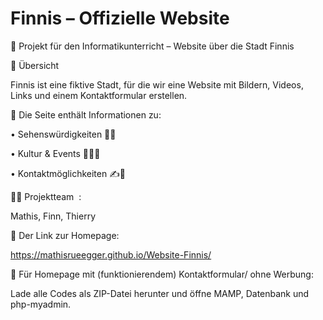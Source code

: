 # Finnis – Offizielle Website
📍 Projekt für den Informatikunterricht – Website über die Stadt Finnis  

📌 Übersicht  

Finnis ist eine fiktive Stadt, für die wir eine Website mit Bildern, Videos, Links und einem Kontaktformular erstellen. 

🌃 Die Seite enthält Informationen zu:

• Sehenswürdigkeiten 🗼🚉

• Kultur & Events 🏄‍♂️🌊

• Kontaktmöglichkeiten ✍️📝

👨‍💻 Projektteam  :

Mathis, Finn, Thierry

🥇 Der Link zur Homepage:

https://mathisrueegger.github.io/Website-Finnis/

🥸 Für Homepage mit (funktionierendem) Kontaktformular/ ohne Werbung:

Lade alle Codes als ZIP-Datei herunter und öffne MAMP, Datenbank und php-myadmin.

